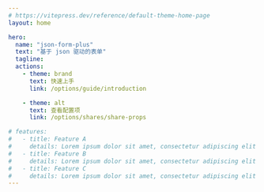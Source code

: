 ```yaml
---
# https://vitepress.dev/reference/default-theme-home-page
layout: home

hero:
  name: "json-form-plus"
  text: "基于 json 驱动的表单"
  tagline:
  actions:
    - theme: brand
      text: 快速上手
      link: /options/guide/introduction

    - theme: alt
      text: 查看配置项
      link: /options/shares/share-props

# features:
#   - title: Feature A
#     details: Lorem ipsum dolor sit amet, consectetur adipiscing elit
#   - title: Feature B
#     details: Lorem ipsum dolor sit amet, consectetur adipiscing elit
#   - title: Feature C
#     details: Lorem ipsum dolor sit amet, consectetur adipiscing elit
---
```

